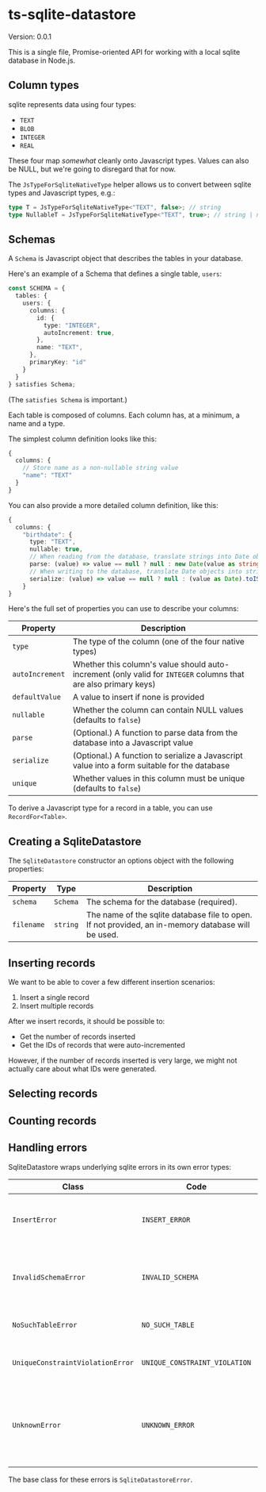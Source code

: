 # ts-sqlite-datastore

Version: 0.0.1

This is a single file, Promise-oriented API for working with a local sqlite
database in Node.js.

## Column types

sqlite represents data using four types:

- `TEXT`
- `BLOB`
- `INTEGER`
- `REAL`

These four map *somewhat* cleanly onto Javascript types. Values can also be
NULL, but we're going to disregard that for now.

The `JsTypeForSqliteNativeType` helper allows us to convert between sqlite types
and Javascript types, e.g.:

```ts
type T = JsTypeForSqliteNativeType<"TEXT", false>; // string
type NullableT = JsTypeForSqliteNativeType<"TEXT", true>; // string | null
```

## Schemas

A `Schema` is Javascript object that describes the tables in your database.

Here's an example of a Schema that defines a single table, `users`:

```ts
const SCHEMA = {
  tables: {
    users: {
      columns: {
        id: {
          type: "INTEGER",
          autoIncrement: true,
        },
        name: "TEXT",
      },
      primaryKey: "id"
    }
  }
} satisfies Schema;
```

(The `satisfies Schema` is important.)

Each table is composed of columns. Each column has, at a minimum, a name and a type.

The simplest column definition looks like this:

```ts
{
  columns: {
    // Store name as a non-nullable string value
    "name": "TEXT"
  }
}
```

You can also provide a more detailed column definition, like this:

```ts
{
  columns: {
    "birthdate": {
      type: "TEXT",
      nullable: true,
      // When reading from the database, translate strings into Date objects
      parse: (value) => value == null ? null : new Date(value as string),
      // When writing to the database, translate Date objects into strings
      serialize: (value) => value == null ? null : (value as Date).toISOString(),
    }
}
```

Here's the full set of properties you can use to describe your columns:

| Property       | Description                                                                 |
| -------------- | --------------------------------------------------------------------------- |
| `type`         | The type of the column (one of the four native types)                       |
| `autoIncrement`| Whether this column's value should auto-increment (only valid for `INTEGER` columns that are also primary keys) |
| `defaultValue` | A value to insert if none is provided                                       |
| `nullable`     | Whether the column can contain NULL values (defaults to `false`)            |
| `parse`        | (Optional.) A function to parse data from the database into a Javascript value |
| `serialize`    | (Optional.) A function to serialize a Javascript value into a form suitable for the database |
| `unique`       | Whether values in this column must be unique (defaults to `false`)          |

To derive a Javascript type for a record in a table, you can use
`RecordFor<Table>`.

## Creating a SqliteDatastore

The `SqliteDatastore` constructor an options object with the following properties:

| Property | Type | Description |
| -- | -- | -- |
| `schema` | `Schema` | The schema for the database (required). |
| `filename` | `string` | The name of the sqlite database file to open. If not provided, an in-memory database will be used. |

## Inserting records

We want to be able to cover a few different insertion scenarios:

1. Insert a single record
2. Insert multiple records

After we insert records, it should be possible to:

- Get the number of records inserted
- Get the IDs of records that were auto-incremented

However, if the number of records inserted is very large, we might not actually
care about what IDs were generated.

## Selecting records

## Counting records

## Handling errors

SqliteDatastore wraps underlying sqlite errors in its own error types:

| Class | Code | Description |
| -- | -- | -- |
| `InsertError` | `INSERT_ERROR` | An error occurred while inserting a record. |
| `InvalidSchemaError` | `INVALID_SCHEMA` | The schema provided to the datastore is invalid. |
| `NoSuchTableError` | `NO_SUCH_TABLE` | The table does not exist. |
| `UniqueConstraintViolationError` | `UNIQUE_CONSTRAINT_VIOLATION` | A unique constraint was violated. |
| `UnknownError` | `UNKNOWN_ERROR` | An unknown error occurred (see the error message for details). |

The base class for these errors is `SqliteDatastoreError`.
